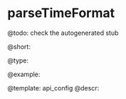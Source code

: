parseTimeFormat
=============

@todo:
	check the autogenerated stub


@short:
	

@type:

@example:

@template:	api_config
@descr:


